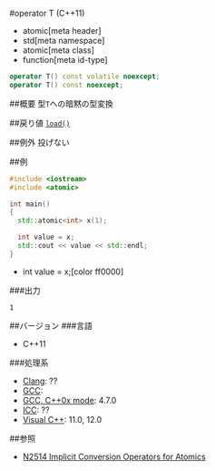 #operator T (C++11)
* atomic[meta header]
* std[meta namespace]
* atomic[meta class]
* function[meta id-type]

```cpp
operator T() const volatile noexcept;
operator T() const noexcept;
```

##概要
型`T`への暗黙の型変換


##戻り値
[`load()`](./load.md)

##例外
投げない


##例
```cpp
#include <iostream>
#include <atomic>

int main()
{
  std::atomic<int> x(1);

  int value = x;
  std::cout << value << std::endl;
}
```
* int value = x;[color ff0000]

###出力
```
1
```

##バージョン
###言語
- C++11

###処理系
- [Clang](/implementation.md#clang): ??
- [GCC](/implementation.md#gcc): 
- [GCC, C++0x mode](/implementation.md#gcc): 4.7.0
- [ICC](/implementation.md#icc): ??
- [Visual C++](/implementation.md#visual_cpp): 11.0, 12.0

##参照
- [N2514 Implicit Conversion Operators for Atomics](http://www.open-std.org/jtc1/sc22/wg21/docs/papers/2008/n2514.html)

